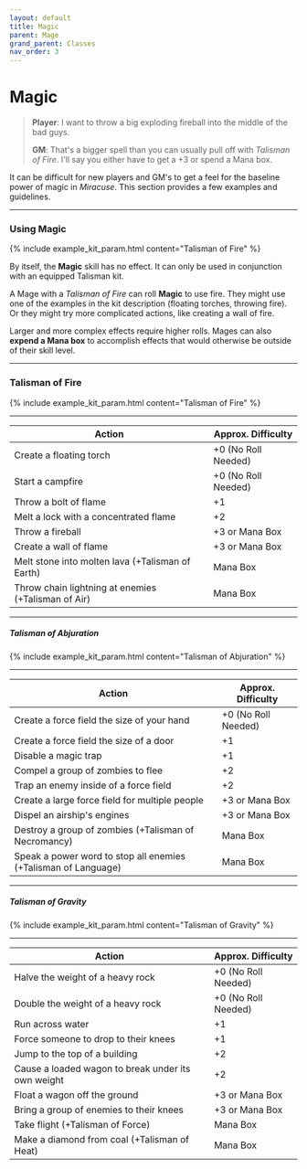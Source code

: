 ```yaml
---
layout: default
title: Magic
parent: Mage
grand_parent: Classes
nav_order: 3
---
```


# Magic

> **Player**: I want to throw a big exploding fireball into the middle of the bad guys.
>
> **GM**: That's a bigger spell than you can usually pull off with _Talisman of Fire_. I'll say you either have to get a +3 or spend a Mana box.

It can be difficult for new players and GM's to get a feel for the baseline power of magic in _Miracuse_. This section provides a few examples and guidelines.

---

### Using Magic

{% include example_kit_param.html content="Talisman of Fire" %}

By itself, the **<span style="color: {{ site.mage_color }}">Magic</span>** skill has no effect. It can only be used in conjunction with an equipped Talisman kit.

A Mage with a _Talisman of Fire_ can roll **<span style="color: {{ site.mage_color }}">Magic</span>** to use fire. They might use one of the examples in the kit description (floating torches, throwing fire). Or they might try more complicated actions, like creating a wall of fire.

Larger and more complex effects require higher rolls. Mages can also **expend a Mana box** to accomplish effects that would otherwise be outside of their skill level.

---

### Talisman of Fire

{% include example_kit_param.html content="Talisman of Fire" %}

---

| Action                                              | Approx. Difficulty  |
| --------------------------------------------------- | ------------------- |
| Create a floating torch                             | +0 (No Roll Needed) |
| Start a campfire                                    | +0 (No Roll Needed) |
| Throw a bolt of flame                               | +1                  |
| Melt a lock with a concentrated flame               | +2                  |
| Throw a fireball                                    | +3 or Mana Box      |
| Create a wall of flame                              | +3 or Mana Box      |
| Melt stone into molten lava (+Talisman of Earth)    | Mana Box            |
| Throw chain lightning at enemies (+Talisman of Air) | Mana Box            |

---

##### Talisman of Abjuration

{% include example_kit_param.html content="Talisman of Abjuration" %}

---

| Action                                                         | Approx. Difficulty  |
| -------------------------------------------------------------- | ------------------- |
| Create a force field the size of your hand                     | +0 (No Roll Needed) |
| Create a force field the size of a door                        | +1                  |
| Disable a magic trap                                           | +1                  |
| Compel a group of zombies to flee                              | +2                  |
| Trap an enemy inside of a force field                          | +2                  |
| Create a large force field for multiple people                 | +3 or Mana Box      |
| Dispel an airship's engines                                    | +3 or Mana Box      |
| Destroy a group of zombies (+Talisman of Necromancy)           | Mana Box            |
| Speak a power word to stop all enemies (+Talisman of Language) | Mana Box            |

---

##### Talisman of Gravity

{% include example_kit_param.html content="Talisman of Gravity" %}

---

| Action                                             | Approx. Difficulty  |
| -------------------------------------------------- | ------------------- |
| Halve the weight of a heavy rock                   | +0 (No Roll Needed) |
| Double the weight of a heavy rock                  | +0 (No Roll Needed) |
| Run across water                                   | +1                  |
| Force someone to drop to their knees               | +1                  |
| Jump to the top of a building                      | +2                  |
| Cause a loaded wagon to break under its own weight | +2                  |
| Float a wagon off the ground                       | +3 or Mana Box      |
| Bring a group of enemies to their knees            | +3 or Mana Box      |
| Take flight (+Talisman of Force)                   | Mana Box            |
| Make a diamond from coal (+Talisman of Heat)       | Mana Box            |
